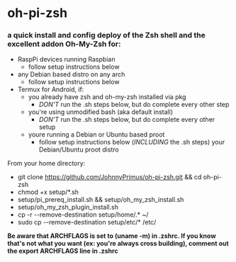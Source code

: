 # oh-pi-zsh
### a quick install and config deploy of the Zsh shell and the excellent addon Oh-My-Zsh for:
* RaspPi devices running Raspbian
  * follow setup instructions below 
* any Debian based distro on any arch
  * follow setup instructions below 
* Termux for Android, if:
  * you already have zsh and oh-my-zsh installed via pkg
    * _DON'T_ run the .sh steps below, but do complete every other step
  * you're using unmodified bash (aka default install)
    * _DON'T_ run the .sh steps below, but do complete every other setup
  * youre running a Debian or Ubuntu based proot
    * follow setup instructions below (_INCLUDING_ the .sh steps) your Debian/Ubuntu proot distro  

From your home directory:
* git clone https://github.com/JohnnyPrimus/oh-pi-zsh.git && cd oh-pi-zsh
* chmod +x setup/*.sh
* setup/pi_prereq_install.sh && setup/oh_my_zsh_install.sh
* setup/oh_my_zsh_plugin_install.sh
* cp -r --remove-destination setup/home/.* ~/
* sudo cp --remove-destination setup/etc/* /etc/

**Be aware that ARCHFLAGS is set to (uname -m) in .zshrc. If you know that's not what you want (ex: you're always cross building), comment out the export ARCHFLAGS line in .zshrc**
